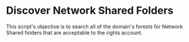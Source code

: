 # Discover Network Shared Folders
This script's objective is to search all of the domain's forests for Network Shared folders that are acceptable to the rights account.
